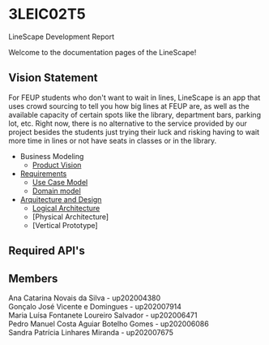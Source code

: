 # 3LEIC02T5
LineScape Development Report

Welcome to the documentation pages of the LineScape!

## Vision Statement
For FEUP students who don't want to wait in lines, LineScape is an app that uses crowd sourcing to tell you how big lines at FEUP are, as well as the available capacity of certain spots like the library, department bars, parking lot, etc. Right now, there is no alternative to the service provided by our project besides the students just trying their luck and risking having to wait more time in lines or not have seats in classes or in the library.

* Business Modeling
  * [Product Vision](ProductVision.md)
* [Requirements](Requirements.md)
  * [Use Case Model](https://github.com/LEIC-ES-2021-22/templates/blob/main/docs/requirements.md#use-case-model)
  * [Domain model](https://github.com/LEIC-ES-2021-22/templates/blob/main/docs/requirements.md#Domain-Model)
* [Arquitecture and Design](ArchitectureAndDesign.md) 
  * [Logical Architecture](https://github.com/LEIC-ES-2021-22/3LEIC02T5/blob/main/docs/ArchitectureAndDesign.md#logical-architecture)
  * [Physical Architecture]
  * [Vertical Prototype]

## Required API's


## Members
Ana Catarina Novais da Silva - up202004380 <br>
Gonçalo José Vicente e Domingues - up202007914<br>
Maria Luísa Fontanete Loureiro Salvador - up202006471<br>
Pedro Manuel Costa Aguiar Botelho Gomes - up202006086<br>
Sandra Patrícia Linhares Miranda - up202007675<br>
